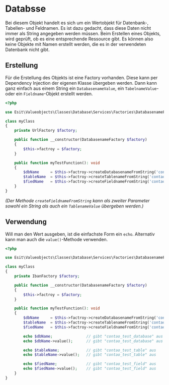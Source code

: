 # Databsse

Bei diesem Objekt handelt es sich um ein Wertobjekt für Datenbank-, Tabellen- und Feldnamen. Es ist dazu gedacht,
dass diese Daten nicht immer als String angegeben werden müssen. Beim Erstellen eines Objekts, wird geprüft,
ob es eine entsprechende Ressource gibt. Es können also keine Objekte mit Namen erstellt werden, die es in
der verwendeten Datenbank nicht gibt.


## Erstellung

Für die Erstellung des Objekts ist eine Factory vorhanden. Diese kann per Dependency Injection der eigenen
Klasse übergeben werden. Dann kann ganz einfach aus einem String ein `DatabasenameValue`, ein `TabelnameValue`-
oder ein `Fieldname`-Objekt erstellt werden.

```php
<?php

use Esit\Valueobjects\Classes\Database\Services\Factories\DatabasenameFactory;

class myClass
{
    private UrlFactory $factory;

    public function __constructor(DatabasenameFactory $factory)
    {
        $this->factroy = $factory;
    }

    public function myTestFunction(): void
    {
        $dbName     = $this->factroy->createDatabasenameFromString('contao_test_database');
        $tableName  = $this->factroy->createTablenameFromString('contao_test_table');
        $fiedName   = $this->factroy->createFieldnameFromString('contao_test_field', $tableName);
    }
}
```

_(Der Methode `createFieldnameFromString` kann als zweiter Parameter sowohl ein String als auch ein `TablenameValue` übergeben werden.)_


## Verwendung

Will man den Wert ausgeben, ist die einfachste Form ein `echo`. Alternativ kann man auch die `value()`-Methode
verwenden.

```php
<?php

use Esit\Valueobjects\Classes\Database\Services\Factories\DatabasenameFactory;

class myClass
{
    private IbanFactory $factory;

    public function __constructor(DatabasenameFactory $factory)
    {
        $this->factroy = $factory;
    }

    public function myTestFunction(): void
    {
        $dbName     = $this->factroy->createDatabasenameFromString('contao_test_database');
        $tableName  = $this->factroy->createTablenameFromString('contao_test_table');
        $fiedName   = $this->factroy->createFieldnameFromString('contao_test_field', $tableName);

        echo $dbName;               // gibt "contao_test_database" aus
        echo $dbName->value();      // gibt "contao_test_database" aus

        echo $tableName;            // gibt "contao_test_table" aus
        echo $tableName->value();   // gibt "contao_test_table" aus

        echo $fiedName;             // gibt "contao_test_field" aus
        echo $fiedName->value();    // gibt "contao_test_field" aus
    }
}
```
